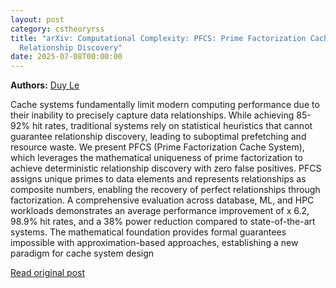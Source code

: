 ```yaml
---
layout: post
category: cstheoryrss
title: "arXiv: Computational Complexity: PFCS: Prime Factorization Cache System for Deterministic Data
  Relationship Discovery"
date: 2025-07-08T00:00:00
---
```


**Authors:** [Duy Le](https://dblp.uni-trier.de/search?q=Duy+Le)

Cache systems fundamentally limit modern computing performance due to their
inability to precisely capture data relationships. While achieving 85-92% hit
rates, traditional systems rely on statistical heuristics that cannot guarantee
relationship discovery, leading to suboptimal prefetching and resource waste.
We present PFCS (Prime Factorization Cache System), which leverages the
mathematical uniqueness of prime factorization to achieve deterministic
relationship discovery with zero false positives. PFCS assigns unique primes to
data elements and represents relationships as composite numbers, enabling the
recovery of perfect relationships through factorization. A comprehensive
evaluation across database, ML, and HPC workloads demonstrates an average
performance improvement of x 6.2, 98.9% hit rates, and a 38% power reduction
compared to state-of-the-art systems. The mathematical foundation provides
formal guarantees impossible with approximation-based approaches, establishing
a new paradigm for cache system design

[Read original post](http://arxiv.org/abs/2507.03919v1)
